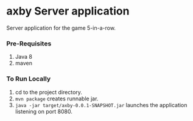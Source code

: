 # axby Server application

Server application for the game 5-in-a-row.

### Pre-Requisites

1. Java 8
2. maven


###  To Run Locally

1. cd to the project directory.
2.  `mvn package` creates runnable jar.
3. `java -jar target/axby-0.0.1-SNAPSHOT.jar` launches the application listening on port 8080.

